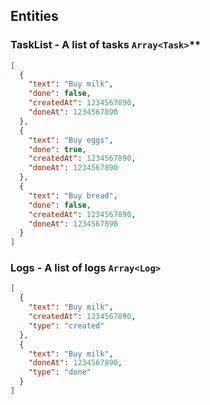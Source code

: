 ## Entities

### TaskList - A list of tasks `Array<Task>`** 

```json
[
  {
    "text": "Buy milk",
    "done": false,
    "createdAt": 1234567890,
    "doneAt": 1234567890
  },
  {
    "text": "Buy eggs",
    "done": true,
    "createdAt": 1234567890,
    "doneAt": 1234567890
  },
  {
    "text": "Buy bread",
    "done": false,
    "createdAt": 1234567890,
    "doneAt": 1234567890
  }
]
```

### Logs - A list of logs `Array<Log>`

```json
[
  {
    "text": "Buy milk",
    "createdAt": 1234567890,
    "type": "created"
  },
  {
    "text": "Buy milk",
    "doneAt": 1234567890,
    "type": "done"
  }
]
```
